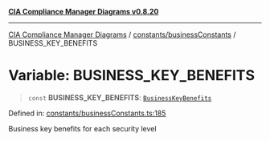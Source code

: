 [**CIA Compliance Manager Diagrams v0.8.20**](../../../README.md)

***

[CIA Compliance Manager Diagrams](../../../modules.md) / [constants/businessConstants](../README.md) / BUSINESS\_KEY\_BENEFITS

# Variable: BUSINESS\_KEY\_BENEFITS

> `const` **BUSINESS\_KEY\_BENEFITS**: [`BusinessKeyBenefits`](../../../types/businessImpact/interfaces/BusinessKeyBenefits.md)

Defined in: [constants/businessConstants.ts:185](https://github.com/Hack23/cia-compliance-manager/blob/9180e2700dca841f6711d7243c036db4de73db57/src/constants/businessConstants.ts#L185)

Business key benefits for each security level
